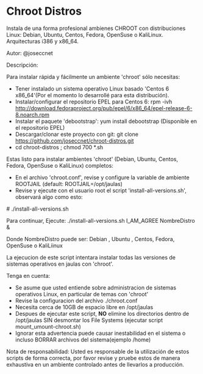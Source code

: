 Chroot Distros
==============

Instala de una forma profesional ambienes CHROOT con distribuciones Linux: Debian, Ubuntu, Centos, Fedora, OpenSuse o KaliLinux. Arquitecturas i386 y x86_64.

Autor: @joseccnet

Descripción:

 Para instalar rápida y fácilmente un ambiente 'chroot' sólo necesitas:

+ Tener instalado un sistema operativo Linux basado 'Centos 6 x86_64'(Por el momento lo desarrollé para esta distribución).
+ Instalar/configurar el repositorio EPEL para Centos 6: rpm -ivh http://download.fedoraproject.org/pub/epel/6/x86_64/epel-release-6-8.noarch.rpm
+ Instalar el paquete 'debootstrap': yum install debootstrap (Disponible en el repositorio EPEL)
+ Descargar/clonar este proyecto con git: git clone https://github.com/joseccnet/chroot-distros.git
+ cd chroot-distros ; chmod 700 *.sh

Estas listo para instalar ambientes 'chroot' (Debian, Ubuntu, Centos, Fedora, OpenSuse o KaliLinux) completos:

+ En el archivo 'chroot.conf', revise y configure la variable de ambiente ROOTJAIL (default: ROOTJAIL=/opt/jaulas)
+ Revise y ejecute con el usuario root el script 'install-all-versions.sh', observará algo como esto:

\# ./install-all-versions.sh

Para continuar, Ejecute:
   ./install-all-versions.sh I_AM_AGREE NombreDistro &

   Donde NombreDistro puede ser: Debian , Ubuntu , Centos, Fedora, OpenSuse o KaliLiinux


La ejecucion de este script intentara instalar todas las versiones de sistemas operativos en jaulas con 'chroot'.

Tenga en cuenta:
 + Se asume que usted entiende sobre administracion de sistemas operativos Linux, en particular de temas con 'chroot'
 + Revise la configuracion del archivo ./chroot.conf
 + Necesita cerca de 10GB de espacio libre en /opt/jaulas
 + Despues de ejecutar este script, **NO** elimine los directorios dentro de /opt/jaulas SIN desmontar los File Systems (ejecutar script mount_umount-chroot.sh)
 + Ignorar esta advertencia puede causar inestabilidad en el sistema o incluso BORRAR archivos del sistema(ejemplo /home)






Nota de responsabilidad: Usted es responsable de la utilización de estos scripts de forma correcta, por favor revise y pruebe estos de manera exhaustiva en un ambiente controlado antes de llevarlos a producción.
